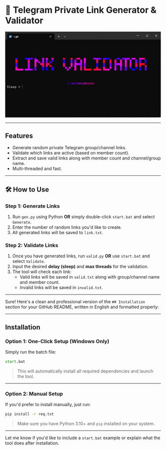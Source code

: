 # 💎 Telegram Private Link Generator & Validator

![Tool Screenshot](tool_screenshot.png)

---

## Features

- Generate random private Telegram group/channel links.
- Validate which links are active (based on member count).
- Extract and save valid links along with member count and channel/group name.
- Multi-threaded and fast.

---

## 🛠 How to Use

### Step 1: Generate Links

1. Run `gen.py` using Python **OR** simply double-click `start.bat` and select `Generate`.
2. Enter the number of random links you'd like to create.
3. All generated links will be saved to `link.txt`.

### Step 2: Validate Links

1. Once you have generated links, run `valid.py` **OR** use `start.bat` and select `Validate`.
2. Input the desired **delay (sleep)** and **max threads** for the validation.
3. The tool will check each link:
   - Valid links will be saved in `valid.txt` along with group/channel name and member count.
   - Invalid links will be saved in `invalid.txt`.

---

Sure! Here's a clean and professional version of the `## Installation` section for your GitHub README, written in English and formatted properly:

---

## Installation

### Option 1: One-Click Setup (Windows Only)

Simply run the batch file:

```bat
start.bat
```

> This will automatically install all required dependencies and launch the tool.

---

### Option 2: Manual Setup

If you'd prefer to install manually, just run:

```bash
pip install -r req.txt
```

> Make sure you have Python 3.10+ and `pip` installed on your system.

---

Let me know if you'd like to include a `start.bat` example or explain what the tool does after installation.

